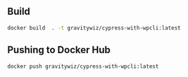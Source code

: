 ## Build

```bash
docker build  . -t gravitywiz/cypress-with-wpcli:latest
```

## Pushing to Docker Hub

```bash
docker push gravitywiz/cypress-with-wpcli:latest
```